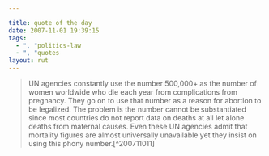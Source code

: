 ```yaml
---

title: quote of the day
date: 2007-11-01 19:39:15
tags:
  - ", "politics-law
  - ", "quotes
layout: rut
---
```


<blockquote markdown="1">UN agencies constantly use the number 500,000+ as the number of women worldwide who die each year from complications from pregnancy. They go on to use that number as a reason for abortion to be legalized. The problem is the number cannot be substantiated since most countries do not report data on deaths at all let alone deaths from maternal causes. Even these UN agencies admit that mortality figures are almost universally unavailable yet they insist on using this phony number.[^200711011]</blockquote>

[^200711011]: Mr. Austin Ruse.  "UN Agencies use Suspect Number on Maternal Deaths to Promote Global Abortion"  Friday Fax Volume 10, Number 46.  2007-11-01. 

